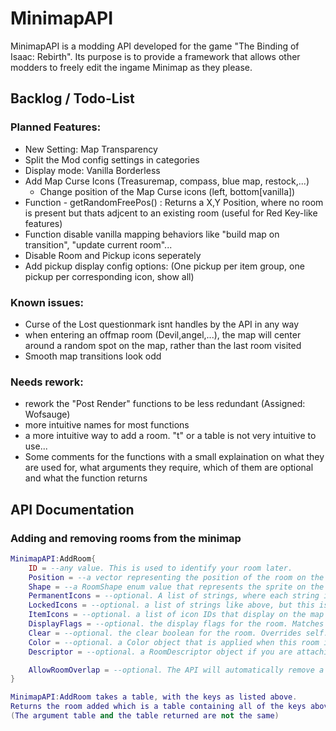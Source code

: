 # MinimapAPI
MinimapAPI is a modding API developed for the game "The Binding of Isaac: Rebirth". Its purpose is to provide a framework that allows other modders to freely edit the ingame Minimap as they please.


## Backlog / Todo-List
### Planned Features:
- New Setting: Map Transparency
- Split the Mod config settings in categories
- Display mode: Vanilla Borderless
- Add Map Curse Icons (Treasuremap, compass, blue map, restock,...)
  - Change position of the Map Curse icons (left, bottom[vanilla])
- Function - getRandomFreePos() : Returns a X,Y Position, where no room is present but thats adjcent to an existing room (useful for Red Key-like features)
- Function disable vanilla mapping behaviors like "build map on transition", "update current room"...
- Disable Room and Pickup icons seperately
- Add pickup display config options: (One pickup per item group, one pickup per corresponding icon, show all)

### Known issues:
- Curse of the Lost questionmark isnt handles by the API in any way
- when entering an offmap room (Devil,angel,...), the map will center around a random spot on the map, rather than the last room visited 
- Smooth map transitions look odd

### Needs rework:
- rework the "Post Render" functions to be less redundant (Assigned: Wofsauge)
- more intuitive names for most functions
- a more intuitive way to add a room. "t" or a table is not very intuitive to use...
- Some comments for the functions with a small explaination on what they are used for, what arguments they require, which of them are optional and what the function returns

## API Documentation
### Adding and removing rooms from the minimap
```lua
MinimapAPI:AddRoom{
	ID = --any value. This is used to identify your room later.
	Position = --a vector representing the position of the room on the minimap.
	Shape = --a RoomShape enum value that represents the sprite on the minimap and where icons will be placed.
	PermanentIcons = --optional. A list of strings, where each string is the icon ID representing the room's type.
	LockedIcons = --optional. a list of strings like above, but this is only shown when the player does not know the room's type (eg locked shop, dice room)
	ItemIcons = --optional. a list of icon IDs that display on the map (eg keys and hearts). This will be overridden once the player enters this room.
	DisplayFlags = --optional. the display flags for the room. Matches the format of RoomDescriptor.DisplayFlags. Overrides self.Descriptor.DisplayFlags
	Clear = --optional. the clear boolean for the room. Overrides self.Descriptor.Clear
	Color = --optional. a Color object that is applied when this room is rendered on the map.
	Descriptor = --optional. a RoomDescriptor object if you are attaching a vanilla room to this table. Setting this will cause this room's display flags and clear boolean to be taken from this RoomDescriptor.

	AllowRoomOverlap = --optional. The API will automatically remove a room if you add this in the same position, setting this to true will disable this functionality.
}

MinimapAPI:AddRoom takes a table, with the keys as listed above.
Returns the room added which is a table containing all of the keys above, except for AllowRoomOverlap
(The argument table and the table returned are not the same)